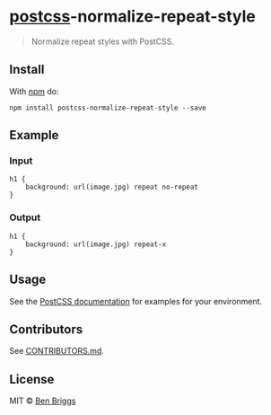 [postcss](https://github.com/postcss/postcss)-normalize-repeat-style
====================================================================

> Normalize repeat styles with PostCSS.

Install
-------

With [npm](https://npmjs.org/package/postcss-normalize-repeat-style) do:

    npm install postcss-normalize-repeat-style --save

Example
-------

### Input

    h1 {
        background: url(image.jpg) repeat no-repeat
    }

### Output

    h1 {
        background: url(image.jpg) repeat-x
    }

Usage
-----

See the [PostCSS documentation](https://github.com/postcss/postcss#usage) for examples for your environment.

Contributors
------------

See [CONTRIBUTORS.md](https://github.com/cssnano/cssnano/blob/master/CONTRIBUTORS.md).

License
-------

MIT © [Ben Briggs](http://beneb.info)
